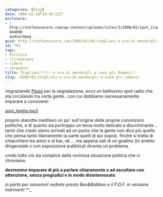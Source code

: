 ```yaml
---
categories: [blog]
date: 2008-02-28T10:49:22Z"
enclosure:
- |
  http://stefanocecere.com/wp-content/uploads/sites/3/2008/02/spot_itaglia.mp3
  844008
  audio/mpeg
guid: http://stefanocecere.com/2008/02/28/itagliani-e-ora-di-mandargli-a-casa-gli-rumeni/
id: 703
tags:
- Politica
- ricreazione
- ridere
- vergogna!
title: Itagliani!!!!! è ora di mandargli a casa gli Rumeni!!
slug: /2008/02/itagliani-e-ora-di-mandargli-a-casa-gli-rumeni/
---
```


ringraziando [Pippo](http://civati.splinder.com/post/16128865) per la segnalazione, ecco un bellissimo spot radio che sta circolando tra certa gente.. con cui dobbiamo necessariamente imparare a convivere!

[spot_itaglia.mp3](http://stefanocecere.com/wp-content/uploads/sites/3/2008/02/spot_itaglia.mp3 "spot_itaglia.mp3")

proprio stanotte meditavo un po' sull'origine delle proprie convinzioni politiche, e di quanto sia purtroppo un tema molto delicato e discriminante… tanto che credo siamo arrivati ad un punto che la gente non dice più quello che pensa tanto liberamente (a parte quelli di qui sopra). finchè si tratta di chiacchiere tra amici o al bar, ok … ma appena sali di un gradino (in ambito dirigenziale o con esposizione pubblica) diventa un problema.

credo tutto ciò sia complice della rovinosa situazione politica che ci ritroviamo.
  
**dovremmo imparare di più a parlare chiaramente e ad ascoltare con attenzione, senza pregiudizi e in modo disinteressato**.

_io parto per sanremo! vedrete presto Beo&Babbeo e il P.D.F. in versione marinara! ^_^_